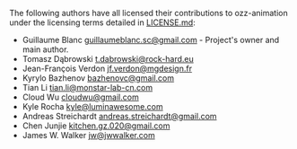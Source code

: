 The following authors have all licensed their contributions to ozz-animation under the licensing terms detailed in [LICENSE.md](LICENSE.md):

- Guillaume Blanc <guillaumeblanc.sc@gmail.com> - Project's owner and main author.
- Tomasz Dąbrowski <t.dabrowski@rock-hard.eu>
- Jean-François Verdon <jf.verdon@mgdesign.fr>
- Kyrylo Bazhenov <bazhenovc@gmail.com>
- Tian Li <tian.li@monstar-lab-cn.com>
- Cloud Wu <cloudwu@gmail.com>
- Kyle Rocha <kyle@luminawesome.com>
- Andreas Streichardt <andreas.streichardt@gmail.com>
- Chen Junjie <kitchen.gz.020@gmail.com>
- James W. Walker <jw@jwwalker.com>